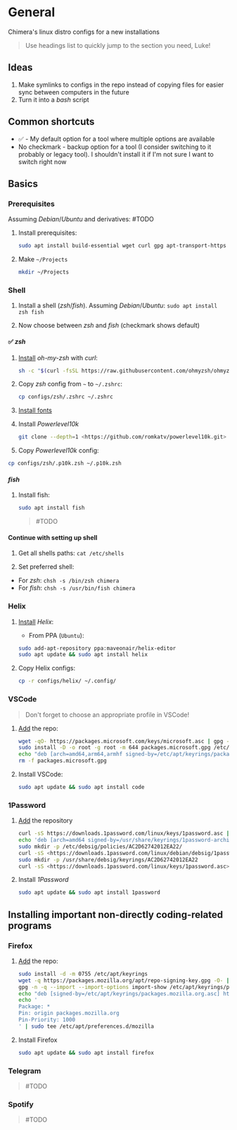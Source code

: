 # General

Chimera's linux distro configs for a new installations

> Use headings list to quickly jump to the section you need, Luke!

## Ideas

1. Make symlinks to configs in the repo instead of copying files for easier sync between computers in the future
2. Turn it into a *bash* script

## Common shortcuts

* :white_check_mark: - My default option for a tool where multiple options are available
* No checkmark - backup option for a tool (I consider switching to it probably or legacy tool). I shouldn't install it if I'm not sure I want to switch right now

## Basics

### Prerequisites

Assuming *Debian*/*Ubuntu* and derivatives: #TODO

1. Install prerequisites:

    ``` Bash
    sudo apt install build-essential wget curl gpg apt-transport-https git
    ```

1. Make `~/Projects`

    ``` Bash
    mkdir ~/Projects
    ```

### Shell

1. Install a shell (*zsh*/*fish*). Assuming *Debian*/*Ubuntu*:
```sudo apt install zsh fish```

2. Now choose between *zsh* and *fish* (checkmark shows default)

#### :white_check_mark: *zsh*

1. [Install](https://ohmyz.sh/#install) *oh-my-zsh* with *curl*:

    ``` Bash
    sh -c "$(curl -fsSL https://raw.githubusercontent.com/ohmyzsh/ohmyzsh/master/tools/install.sh)"
    ```

1. Copy *zsh* config from `~` to `~/.zshrc`:

    ``` Bash
    cp configs/zsh/.zshrc ~/.zshrc
    ```

1. [Install fonts](https://github.com/romkatv/powerlevel10k#meslo-nerd-font-patched-for-powerlevel10k)
1. Install *Powerlevel10k*

    ``` Bash
    git clone --depth=1 <https://github.com/romkatv/powerlevel10k.git> "${ZSH_CUSTOM:-$HOME/.oh-my-zsh/custom}/themes/powerlevel10k"
    ```

1. Copy *Powerlevel10k* config:

``` Bash
cp configs/zsh/.p10k.zsh ~/.p10k.zsh
```

#### *fish*

1. Install fish:

    ``` Bash
    sudo apt install fish
    ```

    > #TODO

#### Continue with setting up shell

1. Get all shells paths:
```cat /etc/shells```

1. Set preferred shell:

* For *zsh*: `chsh -s /bin/zsh chimera`
* For *fish*: `chsh -s /usr/bin/fish chimera`

### Helix

1. [Install](https://docs.helix-editor.com/package-managers.html) *Helix*:

    * From PPA (`Ubuntu`):

    ``` Bash
    sudo add-apt-repository ppa:maveonair/helix-editor
    sudo apt update && sudo apt install helix
    ```

1. Copy Helix configs:

    ``` Bash
    cp -r configs/helix/ ~/.config/
    ```

### VSCode

> Don't forget to choose an appropriate profile in VSCode!

1. [Add](https://code.visualstudio.com/docs/setup/linux#_install-vs-code-on-linux) the repo:

    ``` Bash
    wget -qO- https://packages.microsoft.com/keys/microsoft.asc | gpg --dearmor > packages.microsoft.gpg
    sudo install -D -o root -g root -m 644 packages.microsoft.gpg /etc/apt/keyrings/packages.microsoft.gpg
    echo "deb [arch=amd64,arm64,armhf signed-by=/etc/apt/keyrings/packages.microsoft.gpg] https://packages.microsoft.com/repos/code stable main" |sudo tee /etc/apt/sources.list.d/vscode.list > /dev/null
    rm -f packages.microsoft.gpg
    ```

1. Install VSCode:

    ``` Bash
    sudo apt update && sudo apt install code
    ```

### 1Password

1. [Add](https://support.1password.com/install-linux/#debian-or-ubuntu) the repository

    ``` Bash
    curl -sS https://downloads.1password.com/linux/keys/1password.asc | sudo gpg --dearmor --output /usr/share/keyrings/1password-archive-keyring.gpg
    echo 'deb [arch=amd64 signed-by=/usr/share/keyrings/1password-archive-keyring.gpg] https://downloads.1password.com/linux/debian/amd64 stable main' | sudo tee /etc/apt/sources.list.d/1password.list
    sudo mkdir -p /etc/debsig/policies/AC2D62742012EA22/
    curl -sS <https://downloads.1password.com/linux/debian/debsig/1password.pol> | sudo tee /etc/debsig/policies/AC2D62742012EA22/1password.pol
    sudo mkdir -p /usr/share/debsig/keyrings/AC2D62742012EA22
    curl -sS <https://downloads.1password.com/linux/keys/1password.asc> | sudo gpg --dearmor --output /usr/share/debsig/keyrings/AC2D62742012EA22/debsig.gpg
    ```

1. Install *1Password*

    ``` Bash
    sudo apt update && sudo apt install 1password
    ```

## Installing important non-directly coding-related programs

### Firefox

1. [Add](https://support.mozilla.org/en-US/kb/install-firefox-linux#w_install-firefox-deb-package-for-debian-based-distributions-recommended) the repo:

    ``` Bash
    sudo install -d -m 0755 /etc/apt/keyrings
    wget -q https://packages.mozilla.org/apt/repo-signing-key.gpg -O- | sudo tee /etc/apt/keyrings/packages.mozilla.org.asc > /dev/null
    gpg -n -q --import --import-options import-show /etc/apt/keyrings/packages.mozilla.org.asc | awk '/pub/{getline; gsub(/^ +| +$/,""); if($0 == "35BAA0B33E9EB396F59CA838C0BA5CE6DC6315A3") print "\nThe key fingerprint matches ("$0").\n"; else print "\nVerification failed: the fingerprint ("$0") does not match the expected one.\n"}'
    echo "deb [signed-by=/etc/apt/keyrings/packages.mozilla.org.asc] https://packages.mozilla.org/apt mozilla main" | sudo tee -a /etc/apt/sources.list.d/mozilla.list > /dev/null
    echo '
    Package: *
    Pin: origin packages.mozilla.org
    Pin-Priority: 1000
    ' | sudo tee /etc/apt/preferences.d/mozilla
    ```

1. Install Firefox

    ``` Bash
    sudo apt update && sudo apt install firefox
    ```

### Telegram

> #TODO

### Spotify

> #TODO
